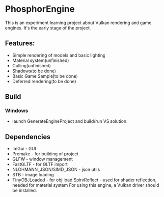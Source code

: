 # PhosphorEngine
This is an experiment learning project about Vulkan rendering and game engines. 
It's the early stage of the project.
## Features:
 - Simple rendering of models and basic lighting
 - Material system(unfinished)
 - Culling(unfinished)
 - Shadows(to be done)
 - Basic Game Sample[to be done)
 - Deferred rendering(to be done)

## Build
### Windows 
 - launch GenerateEngineProject and build/run VS solution.
## Dependencies
 - ImGui - GUI
 - Premake - for building of project
 - GLFW - window management
 - FastGLTF - for GLTF import
 - NLOHMANN_JSON/SIMD_JSON - json utils
 - STB - image loading
 - TinyOBJLoaded - for obj load
SpirvReflect - used for shader reflection, needed for material system
For using this engine, a Vulkan driver should be installed.
